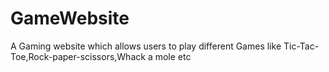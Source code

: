 # GameWebsite
A Gaming website which allows users to play different Games like Tic-Tac-Toe,Rock-paper-scissors,Whack a mole etc
